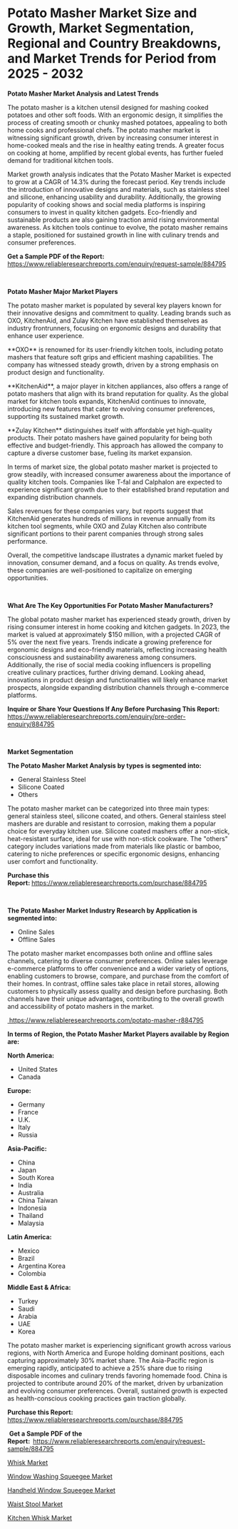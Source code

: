<p><h1>Potato Masher Market Size and Growth, Market Segmentation, Regional and Country Breakdowns, and Market Trends for Period from 2025 -  2032</h1></p><p><strong>Potato Masher Market Analysis and Latest Trends</strong></p>
<p><p>The potato masher is a kitchen utensil designed for mashing cooked potatoes and other soft foods. With an ergonomic design, it simplifies the process of creating smooth or chunky mashed potatoes, appealing to both home cooks and professional chefs. The potato masher market is witnessing significant growth, driven by increasing consumer interest in home-cooked meals and the rise in healthy eating trends. A greater focus on cooking at home, amplified by recent global events, has further fueled demand for traditional kitchen tools.</p><p>Market growth analysis indicates that the Potato Masher Market is expected to grow at a CAGR of 14.3% during the forecast period. Key trends include the introduction of innovative designs and materials, such as stainless steel and silicone, enhancing usability and durability. Additionally, the growing popularity of cooking shows and social media platforms is inspiring consumers to invest in quality kitchen gadgets. Eco-friendly and sustainable products are also gaining traction amid rising environmental awareness. As kitchen tools continue to evolve, the potato masher remains a staple, positioned for sustained growth in line with culinary trends and consumer preferences.</p></p>
<p><strong>Get a Sample PDF of the Report:&nbsp;</strong> <a href="https://www.reliableresearchreports.com/enquiry/request-sample/884795?utm_campaign=36&utm_medium=2&utm_source=Github&utm_content=ia&utm_term=05022025&utm_id=potato-masher">https://www.reliableresearchreports.com/enquiry/request-sample/884795</a></p>
<p>&nbsp;</p>
<p><strong>Potato Masher Major Market Players</strong></p>
<p><p>The potato masher market is populated by several key players known for their innovative designs and commitment to quality. Leading brands such as OXO, KitchenAid, and Zulay Kitchen have established themselves as industry frontrunners, focusing on ergonomic designs and durability that enhance user experience.</p><p>**OXO** is renowned for its user-friendly kitchen tools, including potato mashers that feature soft grips and efficient mashing capabilities. The company has witnessed steady growth, driven by a strong emphasis on product design and functionality.</p><p>**KitchenAid**, a major player in kitchen appliances, also offers a range of potato mashers that align with its brand reputation for quality. As the global market for kitchen tools expands, KitchenAid continues to innovate, introducing new features that cater to evolving consumer preferences, supporting its sustained market growth.</p><p>**Zulay Kitchen** distinguishes itself with affordable yet high-quality products. Their potato mashers have gained popularity for being both effective and budget-friendly. This approach has allowed the company to capture a diverse customer base, fueling its market expansion.</p><p>In terms of market size, the global potato masher market is projected to grow steadily, with increased consumer awareness about the importance of quality kitchen tools. Companies like T-fal and Calphalon are expected to experience significant growth due to their established brand reputation and expanding distribution channels.</p><p>Sales revenues for these companies vary, but reports suggest that KitchenAid generates hundreds of millions in revenue annually from its kitchen tool segments, while OXO and Zulay Kitchen also contribute significant portions to their parent companies through strong sales performance.</p><p>Overall, the competitive landscape illustrates a dynamic market fueled by innovation, consumer demand, and a focus on quality. As trends evolve, these companies are well-positioned to capitalize on emerging opportunities.</p></p>
<p>&nbsp;</p>
<p><strong>What Are The Key Opportunities For Potato Masher Manufacturers?</strong></p>
<p><p>The global potato masher market has experienced steady growth, driven by rising consumer interest in home cooking and kitchen gadgets. In 2023, the market is valued at approximately $150 million, with a projected CAGR of 5% over the next five years. Trends indicate a growing preference for ergonomic designs and eco-friendly materials, reflecting increasing health consciousness and sustainability awareness among consumers. Additionally, the rise of social media cooking influencers is propelling creative culinary practices, further driving demand. Looking ahead, innovations in product design and functionalities will likely enhance market prospects, alongside expanding distribution channels through e-commerce platforms.</p></p>
<p><strong>Inquire or Share Your Questions If Any Before Purchasing This Report:</strong> <a href="https://www.reliableresearchreports.com/enquiry/pre-order-enquiry/884795?utm_campaign=36&utm_medium=2&utm_source=Github&utm_content=ia&utm_term=05022025&utm_id=potato-masher">https://www.reliableresearchreports.com/enquiry/pre-order-enquiry/884795</a></p>
<p>&nbsp;</p>
<p><strong>Market Segmentation</strong></p>
<p><strong>The Potato Masher Market Analysis by types is segmented into:</strong></p>
<p><ul><li>General Stainless Steel</li><li>Silicone Coated</li><li>Others</li></ul></p>
<p><p>The potato masher market can be categorized into three main types: general stainless steel, silicone coated, and others. General stainless steel mashers are durable and resistant to corrosion, making them a popular choice for everyday kitchen use. Silicone coated mashers offer a non-stick, heat-resistant surface, ideal for use with non-stick cookware. The "others" category includes variations made from materials like plastic or bamboo, catering to niche preferences or specific ergonomic designs, enhancing user comfort and functionality.</p></p>
<p><strong>Purchase this Report:&nbsp;</strong><a href="https://www.reliableresearchreports.com/purchase/884795?utm_campaign=36&utm_medium=2&utm_source=Github&utm_content=ia&utm_term=05022025&utm_id=potato-masher">https://www.reliableresearchreports.com/purchase/884795</a></p>
<p>&nbsp;</p>
<p><strong>The Potato Masher Market Industry Research by Application is segmented into:</strong></p>
<p><ul><li>Online Sales</li><li>Offline Sales</li></ul></p>
<p><p>The potato masher market encompasses both online and offline sales channels, catering to diverse consumer preferences. Online sales leverage e-commerce platforms to offer convenience and a wider variety of options, enabling customers to browse, compare, and purchase from the comfort of their homes. In contrast, offline sales take place in retail stores, allowing customers to physically assess quality and design before purchasing. Both channels have their unique advantages, contributing to the overall growth and accessibility of potato mashers in the market.</p></p>
<p><a href="https://www.reliableresearchreports.com/potato-masher-r884795?utm_campaign=36&utm_medium=2&utm_source=Github&utm_content=ia&utm_term=05022025&utm_id=potato-masher">&nbsp;https://www.reliableresearchreports.com/potato-masher-r884795</a></p>
<p><strong>In terms of Region, the Potato Masher Market Players available by Region are:</strong></p>
<p>
    <p> <strong> North America: </strong>
        <ul>
            <li>United States</li>
            <li>Canada</li>
        </ul>
        </p> 
    <p> <strong> Europe: </strong>
        <ul>
            <li>Germany</li>
            <li>France</li>
            <li>U.K.</li>
            <li>Italy</li>
            <li>Russia</li>
        </ul>
        </p> 
    <p> <strong> Asia-Pacific: </strong>
        <ul>
            <li>China</li>
            <li>Japan</li>
            <li>South Korea</li>
            <li>India</li>
            <li>Australia</li>
            <li>China Taiwan</li>
            <li>Indonesia</li>
            <li>Thailand</li>
            <li>Malaysia</li>
        </ul>
        </p> 
    <p> <strong> Latin America: </strong>
        <ul>
            <li>Mexico</li>
            <li>Brazil</li>
            <li>Argentina Korea</li>
            <li>Colombia</li>
        </ul>
        </p> 
    <p> <strong> Middle East & Africa: </strong>
        <ul>
            <li>Turkey</li>
            <li>Saudi</li>
            <li>Arabia</li>
            <li>UAE</li>
            <li>Korea</li>
        </ul>
    </p>
    </p>
<p><p>The potato masher market is experiencing significant growth across various regions, with North America and Europe holding dominant positions, each capturing approximately 30% market share. The Asia-Pacific region is emerging rapidly, anticipated to achieve a 25% share due to rising disposable incomes and culinary trends favoring homemade food. China is projected to contribute around 20% of the market, driven by urbanization and evolving consumer preferences. Overall, sustained growth is expected as health-conscious cooking practices gain traction globally.</p></p>
<p><strong>Purchase this Report: </strong><a href="https://www.reliableresearchreports.com/purchase/884795?utm_campaign=36&utm_medium=2&utm_source=Github&utm_content=ia&utm_term=05022025&utm_id=potato-masher">https://www.reliableresearchreports.com/purchase/884795</a></p>
<p>&nbsp;<strong>Get a Sample PDF of the Report:&nbsp;&nbsp;</strong><a href="https://www.reliableresearchreports.com/enquiry/request-sample/884795?utm_campaign=36&utm_medium=2&utm_source=Github&utm_content=ia&utm_term=05022025&utm_id=potato-masher">https://www.reliableresearchreports.com/enquiry/request-sample/884795</a></p>
<p><strong></strong></p>
<p><p><a href="https://github.com/raeezkenedz/Market-Research-Report-List-1/blob/main/whisk-market.md?utm_campaign=36&utm_medium=2&utm_source=Github&utm_content=ia&utm_term=05022025&utm_id=potato-masher">Whisk Market</a></p><p><a href="https://github.com/cheryjhonson/Market-Research-Report-List-1/blob/main/window-washing-squeegee-market.md?utm_campaign=36&utm_medium=2&utm_source=Github&utm_content=ia&utm_term=05022025&utm_id=potato-masher">Window Washing Squeegee Market</a></p><p><a href="https://github.com/dierdrecrichton210/Market-Research-Report-List-1/blob/main/handheld-window-squeegee-market.md?utm_campaign=36&utm_medium=2&utm_source=Github&utm_content=ia&utm_term=05022025&utm_id=potato-masher">Handheld Window Squeegee Market</a></p><p><a href="https://github.com/pelahotayabe/Market-Research-Report-List-1/blob/main/waist-stool-market.md?utm_campaign=36&utm_medium=2&utm_source=Github&utm_content=ia&utm_term=05022025&utm_id=potato-masher">Waist Stool Market</a></p><p><a href="https://github.com/elitasvimal/Market-Research-Report-List-1/blob/main/kitchen-whisk-market.md?utm_campaign=36&utm_medium=2&utm_source=Github&utm_content=ia&utm_term=05022025&utm_id=potato-masher">Kitchen Whisk Market</a></p></p>